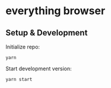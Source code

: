 # everything browser

## Setup & Development

Initialize repo:
```
yarn
```

Start development version:
```
yarn start
```